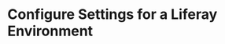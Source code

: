# Configure Settings for a Liferay Environment

<!--

<div class="ahead">
<h4>Learning Objectives:</h4>
In this module, we'll take a look at how to manage Liferay configurations and settings both via <code>.config</code> and <code>properties</code> files as well as through the platform's GUI. At the end of the module, you should have a basic understanding of where and how to configure Liferay's document, application, and system settings. You should also have a general understanding of how to configure Liferay for staging.

<h4>Tasks to Accomplish:</h4>
<ul>
	<li>Manage default configurations on the platform</li>
	<li>Configure a custom document type</li>
	<li>Migrate custom system settings with <code>.config</code> files</li>
	<li>Set up a staging server</li>
</ul>
	
<h3>Prerequisites:</h3>
<ul>
	<li>Docker CE installed on your OS</li>
	<li>Unzip module exercise files to an empty directory</li>
</ul>
</div>

-->